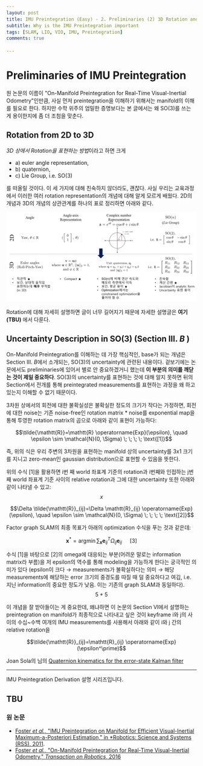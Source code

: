 ```yaml
---
layout: post
title: IMU Preintegration (Easy) - 2. Preliminaries (2) 3D Rotation and Uncertainty
subtitle: Why is the IMU Preintegration important
tags: [SLAM, LIO, VIO, IMU, Preintegration]
comments: true

---
```


# Preliminaries of IMU Preintegration 

원 논문의 이름이 "On-Manifold Preintegration for Real-Time
Visual-Inertial Odometry"인만큼, 사실 
먼저 preintegration을 이해하기 위해서는 manifold의 이해를 필요로 한다. 하지만 수학 위주의 엄밀한 증명보다는 본 글에서는 왜 SO(3)를 쓰는 게 용이한지에 좀 더 조첨을 맞춘다.

## Rotation from 2D to 3D

*3D 상에서 Rotation을 표현하는 방법*이라고 하면 크게 
* a) euler angle representation, 
* b) quaternion, 
* c) Lie Group, i.e. SO(3)
  
를 떠올릴 것이다. 이 세 가지에 대해 친숙하지 않더라도, 괜찮다. 사실 우리는 교육과정에서 이러한 여러 rotation representation의 개념에 대해 알게 모르게 배웠다. 2D의 개념과 3D의 개념의 상관관계를 하나의 표로 정리하면 아래와 같다.

![](/img/rotation/overview_v2.png)

Rotation에 대해 자세히 설명하면 글이 너무 길어지기 때문에 자세한 설명글은 **여기(TBU)** 에서 다룬다.


## Uncertainty Description in SO(3) (Section Ⅲ. *B* ) 

On-Manifold Preintegration를 이해하는 데 가장 핵심적인, base가 되는 개념은 Section Ⅲ. *B*에서 소개되는, SO(3)의 uncertainty에 관련된 내용이다. 겉보기에는 논문에서도 preliminaries에 있어서 별로 안 중요하겠거니 했는데 **이 부분의 의미를 깨닫는 것이 제일 중요하다**. SO(3)의 uncertainty를 표현하는 것에 대해 알지 못하면 뒤의 Section에서 전개를 통해 preintegrated measurements를 표현하는 과정을 왜 하고 있는지 이해할 수 없기 때문이다.

3차원 상에서의 회전에 대한 불확실성은 불확실한 정도의 크기가 작다는 가정하면, 회전에 대한 noise는 기존 noise-free인  rotation matrix * noise를 exponential map을 통해 투영한 rotation matrix의 곱으로 아래와 같이 표현이 가능하다:

$$\tilde{\mathtt{R}}=\mathtt{R} \operatorname{Exp}(\epsilon), \quad \epsilon \sim \mathcal{N}(0, \Sigma) \; \; \; \; \text{[1]}$$ 

즉, 위의 식은 우리 주변의 3차원을 표현하는 manifold 상의 uncertainty를 3x1 크기를 지니고 zero-mean인 gaussian distribution으로 표현할 수 있음을 뜻한다.  

위의 수식 [1]을 활용하면 i번 째 world 좌표계 기준의 rotation과 i번째와 인접하는 j번째 world 좌표계 기준 사이의 relative rotation과 그에 대한 uncertainty 또한 아래와 같이 나타낼 수 있고: $$ x $$

$$\Delta \tilde{\mathtt{R}}_{ij}=\Delta \mathtt{R}_{ij} \operatorname{Exp}(\epsilon), \quad \epsilon \sim \mathcal{N}(0, \Sigma) \; \; \; \; \text{[2]}$$ 

Factor graph SLAM의 최종 목표가 아래의 optimization 수식을 푸는 것과 같은데:

$$\mathbf{x}^{*}=\operatorname{argmin} \sum_{\mathbf{x}} \mathbf{e}_{i j}^{T} {\Omega}_{i j} \mathbf{e}_{i j} \; \; \; \; \;  \; \text{[3]}$$

수식 [1]을 바탕으로 [2]의 omega에 대응되는 부분(어려운 말로는 information matrix라 부름)을 저 epsilon의 역수를 통해 modeling을 가능하게 한다는 궁극적인 의미가 있다 (epsilon이 크다 → measurements가 불확실하다는 의미 → 해당 measurements에 해당하는 error 크기의 중경도를 따질 때 덜 중요하다고 여김, i.e. 지닌 information의 중요한 정도가 낮음. 이는 기존의 graph SLAM과 동일하다). $$ 5 + 5 $$



이 개념을 잘 받아들이는 게 중요한데, 왜냐하면 이 논문의 Section Ⅵ에서 설명하는 preintegration on manifold가 최종적으로 나타내고 싶은 것이 keyframe i와 j의 사이의 수십~수백 여개의 IMU measurements를 사용해서 아래와 같이 i와 j 간의 relative rotation을 

$$\tilde{\mathtt{R}}_{ij}=\mathtt{R}_{ij} \operatorname{Exp}(\epsilon^\prime)$$


Joan Sola의 님의 [Quaternion kinematics for the error-state Kalman filter](https://arxiv.org/abs/1711.02508)


---

IMU Preintegration Derivation 설명 시리즈입니다.

TBU
---


### 원 논문

* [Foster *et al.*, "IMU Preintegration on Manifold for Efficient
Visual-Inertial Maximum-a-Posteriori Estimation," in *Robotics: Science and Systems (RSS), 2011](http://www.roboticsproceedings.org/rss11/p06.pdf).
* [Foster *et al.*, "On-Manifold Preintegration for Real-Time
Visual-Inertial Odometry," *Transaction on Robotics*, 2016](https://rpg.ifi.uzh.ch/docs/TRO16_forster.pdf)